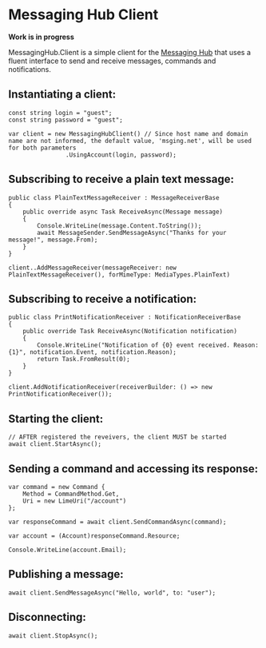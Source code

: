 
# Messaging Hub Client

**Work is in progress**

MessagingHub.Client is a simple client for the [Messaging Hub](http://msging.net/) that uses a fluent interface to send and receive messages, commands and notifications.

## Instantiating a client:

```CSharp
const string login = "guest";
const string password = "guest";

var client = new MessagingHubClient() // Since host name and domain name are not informed, the default value, 'msging.net', will be used for both parameters
                .UsingAccount(login, password);
```

## Subscribing to receive a plain text message:

```CSharp 
public class PlainTextMessageReceiver : MessageReceiverBase
{
    public override async Task ReceiveAsync(Message message)
    {
        Console.WriteLine(message.Content.ToString());
        await MessageSender.SendMessageAsync("Thanks for your message!", message.From);
    }
}

client..AddMessageReceiver(messageReceiver: new PlainTextMessageReceiver(), forMimeType: MediaTypes.PlainText)
```

## Subscribing to receive a notification:

```CSharp 
public class PrintNotificationReceiver : NotificationReceiverBase
{
    public override Task ReceiveAsync(Notification notification)
    {
        Console.WriteLine("Notification of {0} event received. Reason: {1}", notification.Event, notification.Reason);
        return Task.FromResult(0);
    }
}

client.AddNotificationReceiver(receiverBuilder: () => new PrintNotificationReceiver());
```


## Starting the client:

```CSharp 
// AFTER registered the reveivers, the client MUST be started
await client.StartAsync();

```

## Sending a command and accessing its response:

```CSharp 
var command = new Command {
    Method = CommandMethod.Get,
    Uri = new LimeUri("/account")
};

var responseCommand = await client.SendCommandAsync(command);

var account = (Account)responseCommand.Resource;

Console.WriteLine(account.Email);
```

## Publishing a message:

```CSharp 
await client.SendMessageAsync("Hello, world", to: "user");
```

## Disconnecting:

```CSharp 
await client.StopAsync();
```